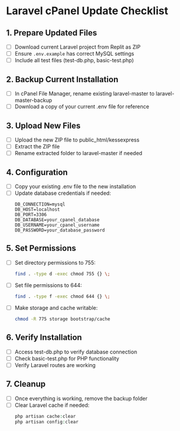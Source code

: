# Laravel cPanel Update Checklist

## 1. Prepare Updated Files
- [ ] Download current Laravel project from Replit as ZIP
- [ ] Ensure `.env.example` has correct MySQL settings
- [ ] Include all test files (test-db.php, basic-test.php)

## 2. Backup Current Installation
- [ ] In cPanel File Manager, rename existing laravel-master to laravel-master-backup
- [ ] Download a copy of your current .env file for reference

## 3. Upload New Files
- [ ] Upload the new ZIP file to public_html/kessexpress
- [ ] Extract the ZIP file
- [ ] Rename extracted folder to laravel-master if needed

## 4. Configuration
- [ ] Copy your existing .env file to the new installation
- [ ] Update database credentials if needed:
  ```env
  DB_CONNECTION=mysql
  DB_HOST=localhost
  DB_PORT=3306
  DB_DATABASE=your_cpanel_database
  DB_USERNAME=your_cpanel_username
  DB_PASSWORD=your_database_password
  ```

## 5. Set Permissions
- [ ] Set directory permissions to 755:
  ```bash
  find . -type d -exec chmod 755 {} \;
  ```
- [ ] Set file permissions to 644:
  ```bash
  find . -type f -exec chmod 644 {} \;
  ```
- [ ] Make storage and cache writable:
  ```bash
  chmod -R 775 storage bootstrap/cache
  ```

## 6. Verify Installation
- [ ] Access test-db.php to verify database connection
- [ ] Check basic-test.php for PHP functionality
- [ ] Verify Laravel routes are working

## 7. Cleanup
- [ ] Once everything is working, remove the backup folder
- [ ] Clear Laravel cache if needed:
  ```php
  php artisan cache:clear
  php artisan config:clear
  ```
